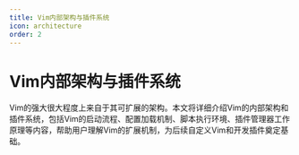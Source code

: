```yaml
---
title: Vim内部架构与插件系统
icon: architecture
order: 2
---
```


# Vim内部架构与插件系统

Vim的强大很大程度上来自于其可扩展的架构。本文将详细介绍Vim的内部架构和插件系统，包括Vim的启动流程、配置加载机制、脚本执行环境、插件管理器工作原理等内容，帮助用户理解Vim的扩展机制，为后续自定义Vim和开发插件奠定基础。
